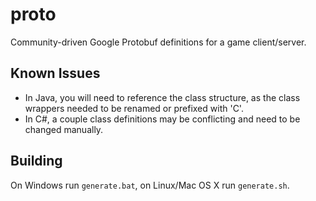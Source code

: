 # proto

Community-driven Google Protobuf definitions for a game client/server.

## Known Issues

* In Java, you will need to reference the class structure, as the class wrappers needed to be renamed or prefixed with 'C'.  
* In C#, a couple class definitions may be conflicting and need to be changed manually.

## Building

On Windows run `generate.bat`, on Linux/Mac OS X run `generate.sh`.